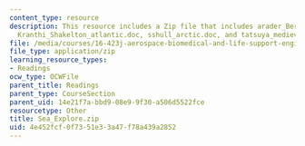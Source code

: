 ```yaml
---
content_type: resource
description: This resource includes a Zip file that includes arader_Bering.doc, cht_swordfishing.doc,
  Kranthi_Shakelton_atlantic.doc, sshull_arctic.doc, and tatsuya_medieval_sea.doc.
file: /media/courses/16-423j-aerospace-biomedical-and-life-support-engineering-spring-2006/4e452fcf0f7351e33a47f78a439a2852_Sea_Explore.zip
file_type: application/zip
learning_resource_types:
- Readings
ocw_type: OCWFile
parent_title: Readings
parent_type: CourseSection
parent_uid: 14e21f7a-bbd9-08e9-9f30-a506d5522fce
resourcetype: Other
title: Sea_Explore.zip
uid: 4e452fcf-0f73-51e3-3a47-f78a439a2852
---
```

